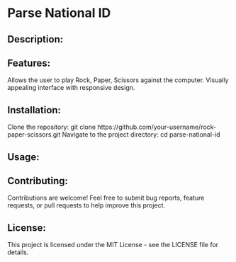<h1>Parse National ID</h1>
<h2>Description:</h2>
<p></p>

<h2>Features:</h2>
Allows the user to play Rock, Paper, Scissors against the computer.
Visually appealing interface with responsive design.
<h2>Installation:</h2> 
Clone the repository: git clone https://github.com/your-username/rock-paper-scissors.git
Navigate to the project directory: cd parse-national-id

<h2>Usage:</h2> 

<h2>Contributing:</h2> 
<p>Contributions are welcome! Feel free to submit bug reports, feature requests, or pull requests to help improve this project.
</p>

<h2>License:</h2>
<p>This project is licensed under the MIT License - see the LICENSE file for details.</p>